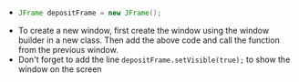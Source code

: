 - ```Java
  JFrame depositFrame = new JFrame();
  ```
- To create a new window, first create the window using the window builder in a new class. Then add the above code and call the function from the previous window.
- Don't forget to add the line `depositFrame.setVisible(true);` to show the window on the screen